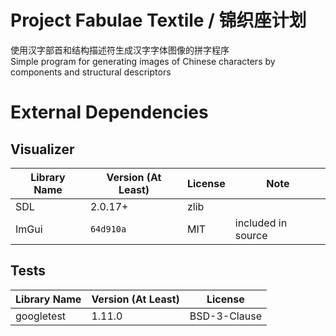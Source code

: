 # Project Fabulae Textile / 锦织座计划
使用汉字部首和结构描述符生成汉字字体图像的拼字程序  
Simple program for generating images of Chinese characters by components and structural descriptors

# External Dependencies
## Visualizer
| Library Name | Version (At Least) | License | Note |
|---|---|---|---|
| SDL | 2.0.17+ | zlib |  |
| ImGui | `64d910a` | MIT | included in source |
## Tests
| Library Name | Version (At Least) | License |
|---|---|---|
| googletest | 1.11.0 | BSD-3-Clause |
